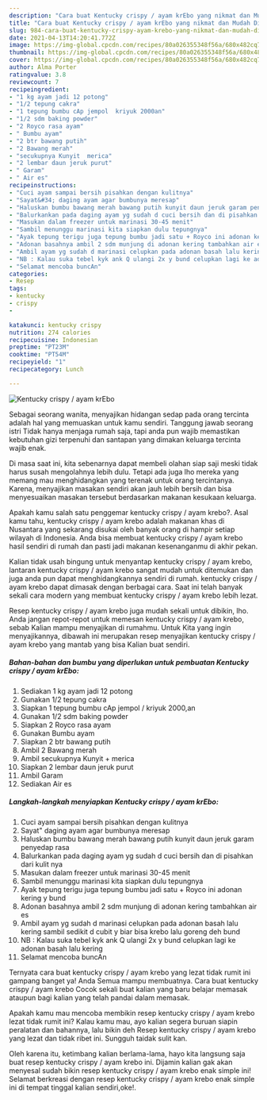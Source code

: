 ```yaml
---
description: "Cara buat Kentucky crispy / ayam krEbo yang nikmat dan Mudah Dibuat"
title: "Cara buat Kentucky crispy / ayam krEbo yang nikmat dan Mudah Dibuat"
slug: 984-cara-buat-kentucky-crispy-ayam-krebo-yang-nikmat-dan-mudah-dibuat
date: 2021-04-13T14:20:41.772Z
image: https://img-global.cpcdn.com/recipes/80a026355348f56a/680x482cq70/kentucky-crispy-ayam-krebo-foto-resep-utama.jpg
thumbnail: https://img-global.cpcdn.com/recipes/80a026355348f56a/680x482cq70/kentucky-crispy-ayam-krebo-foto-resep-utama.jpg
cover: https://img-global.cpcdn.com/recipes/80a026355348f56a/680x482cq70/kentucky-crispy-ayam-krebo-foto-resep-utama.jpg
author: Alma Porter
ratingvalue: 3.8
reviewcount: 7
recipeingredient:
- "1 kg ayam jadi 12 potong"
- "1/2 tepung cakra"
- "1 tepung bumbu cAp jempol  kriyuk 2000an"
- "1/2 sdm baking powder"
- "2 Royco rasa ayam"
- " Bumbu ayam"
- "2 btr bawang putih"
- "2 Bawang merah"
- "secukupnya Kunyit  merica"
- "2 lembar daun jeruk purut"
- " Garam"
- " Air es"
recipeinstructions:
- "Cuci ayam sampai bersih pisahkan dengan kulitnya"
- "Sayat&#34; daging ayam agar bumbunya meresap"
- "Haluskan bumbu bawang merah bawang putih kunyit daun jeruk garam penyedap rasa"
- "Balurkankan pada daging ayam yg sudah d cuci bersih dan di pisahkan dari kulit nya"
- "Masukan dalam freezer untuk marinasi 30-45 menit"
- "Sambil menunggu marinasi kita siapkan dulu tepungnya"
- "Ayak tepung terigu juga tepung bumbu jadi satu + Royco ini adonan kering y bund"
- "Adonan basahnya ambil 2 sdm munjung di adonan kering tambahkan air es"
- "Ambil ayam yg sudah d marinasi celupkan pada adonan basah lalu kering sambil sedikit d cubit y biar bisa krebo lalu goreng deh bund"
- "NB : Kalau suka tebel kyk ank Q ulangi 2x y bund celupkan lagi ke adonan basah lalu kering"
- "Selamat mencoba buncAn"
categories:
- Resep
tags:
- kentucky
- crispy
- 

katakunci: kentucky crispy  
nutrition: 274 calories
recipecuisine: Indonesian
preptime: "PT23M"
cooktime: "PT54M"
recipeyield: "1"
recipecategory: Lunch

---
```



![Kentucky crispy / ayam krEbo](https://img-global.cpcdn.com/recipes/80a026355348f56a/680x482cq70/kentucky-crispy-ayam-krebo-foto-resep-utama.jpg)

Sebagai seorang wanita, menyajikan hidangan sedap pada orang tercinta adalah hal yang memuaskan untuk kamu sendiri. Tanggung jawab seorang istri Tidak hanya menjaga rumah saja, tapi anda pun wajib memastikan kebutuhan gizi terpenuhi dan santapan yang dimakan keluarga tercinta wajib enak.

Di masa  saat ini, kita sebenarnya dapat membeli olahan siap saji meski tidak harus susah mengolahnya lebih dulu. Tetapi ada juga lho mereka yang memang mau menghidangkan yang terenak untuk orang tercintanya. Karena, menyajikan masakan sendiri akan jauh lebih bersih dan bisa menyesuaikan masakan tersebut berdasarkan makanan kesukaan keluarga. 



Apakah kamu salah satu penggemar kentucky crispy / ayam krebo?. Asal kamu tahu, kentucky crispy / ayam krebo adalah makanan khas di Nusantara yang sekarang disukai oleh banyak orang di hampir setiap wilayah di Indonesia. Anda bisa membuat kentucky crispy / ayam krebo hasil sendiri di rumah dan pasti jadi makanan kesenanganmu di akhir pekan.

Kalian tidak usah bingung untuk menyantap kentucky crispy / ayam krebo, lantaran kentucky crispy / ayam krebo sangat mudah untuk ditemukan dan juga anda pun dapat menghidangkannya sendiri di rumah. kentucky crispy / ayam krebo dapat dimasak dengan berbagai cara. Saat ini telah banyak sekali cara modern yang membuat kentucky crispy / ayam krebo lebih lezat.

Resep kentucky crispy / ayam krebo juga mudah sekali untuk dibikin, lho. Anda jangan repot-repot untuk memesan kentucky crispy / ayam krebo, sebab Kalian mampu menyajikan di rumahmu. Untuk Kita yang ingin menyajikannya, dibawah ini merupakan resep menyajikan kentucky crispy / ayam krebo yang mantab yang bisa Kalian buat sendiri.

<!--inarticleads1-->

##### Bahan-bahan dan bumbu yang diperlukan untuk pembuatan Kentucky crispy / ayam krEbo:

1. Sediakan 1 kg ayam jadi 12 potong
1. Gunakan 1/2 tepung cakra
1. Siapkan 1 tepung bumbu cAp jempol / kriyuk 2000,an
1. Gunakan 1/2 sdm baking powder
1. Siapkan 2 Royco rasa ayam
1. Gunakan  Bumbu ayam
1. Siapkan 2 btr bawang putih
1. Ambil 2 Bawang merah
1. Ambil secukupnya Kunyit + merica
1. Siapkan 2 lembar daun jeruk purut
1. Ambil  Garam
1. Sediakan  Air es




<!--inarticleads2-->

##### Langkah-langkah menyiapkan Kentucky crispy / ayam krEbo:

1. Cuci ayam sampai bersih pisahkan dengan kulitnya
1. Sayat&#34; daging ayam agar bumbunya meresap
1. Haluskan bumbu bawang merah bawang putih kunyit daun jeruk garam penyedap rasa
1. Balurkankan pada daging ayam yg sudah d cuci bersih dan di pisahkan dari kulit nya
1. Masukan dalam freezer untuk marinasi 30-45 menit
1. Sambil menunggu marinasi kita siapkan dulu tepungnya
1. Ayak tepung terigu juga tepung bumbu jadi satu + Royco ini adonan kering y bund
1. Adonan basahnya ambil 2 sdm munjung di adonan kering tambahkan air es
1. Ambil ayam yg sudah d marinasi celupkan pada adonan basah lalu kering sambil sedikit d cubit y biar bisa krebo lalu goreng deh bund
1. NB : Kalau suka tebel kyk ank Q ulangi 2x y bund celupkan lagi ke adonan basah lalu kering
1. Selamat mencoba buncAn




Ternyata cara buat kentucky crispy / ayam krebo yang lezat tidak rumit ini gampang banget ya! Anda Semua mampu membuatnya. Cara buat kentucky crispy / ayam krebo Cocok sekali buat kalian yang baru belajar memasak ataupun bagi kalian yang telah pandai dalam memasak.

Apakah kamu mau mencoba membikin resep kentucky crispy / ayam krebo lezat tidak rumit ini? Kalau kamu mau, ayo kalian segera buruan siapin peralatan dan bahannya, lalu bikin deh Resep kentucky crispy / ayam krebo yang lezat dan tidak ribet ini. Sungguh taidak sulit kan. 

Oleh karena itu, ketimbang kalian berlama-lama, hayo kita langsung saja buat resep kentucky crispy / ayam krebo ini. Dijamin kalian gak akan menyesal sudah bikin resep kentucky crispy / ayam krebo enak simple ini! Selamat berkreasi dengan resep kentucky crispy / ayam krebo enak simple ini di tempat tinggal kalian sendiri,oke!.

